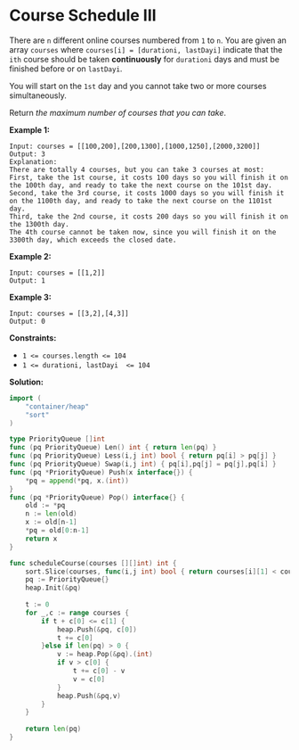 # Course Schedule III

There are  `n`  different online courses numbered from  `1`  to  `n`. You are given an array  `courses`  where  `courses[i] = [durationi, lastDayi]`  indicate that the  `ith`  course should be taken  **continuously**  for  `durationi`  days and must be finished before or on  `lastDayi`.

You will start on the  `1st`  day and you cannot take two or more courses simultaneously.

Return  _the maximum number of courses that you can take_.

**Example 1:**

    Input: courses = [[100,200],[200,1300],[1000,1250],[2000,3200]]
    Output: 3
    Explanation: 
    There are totally 4 courses, but you can take 3 courses at most:
    First, take the 1st course, it costs 100 days so you will finish it on the 100th day, and ready to take the next course on the 101st day.
    Second, take the 3rd course, it costs 1000 days so you will finish it on the 1100th day, and ready to take the next course on the 1101st day. 
    Third, take the 2nd course, it costs 200 days so you will finish it on the 1300th day. 
    The 4th course cannot be taken now, since you will finish it on the 3300th day, which exceeds the closed date.

**Example 2:**

    Input: courses = [[1,2]]
    Output: 1

**Example 3:**

    Input: courses = [[3,2],[4,3]]
    Output: 0

**Constraints:**

-   `1 <= courses.length <= 104`
-   `1 <= durationi, lastDayi  <= 104`

**Solution:**

```go
import (
    "container/heap"
    "sort"
)

type PriorityQueue []int
func (pq PriorityQueue) Len() int { return len(pq) }
func (pq PriorityQueue) Less(i,j int) bool { return pq[i] > pq[j] }
func (pq PriorityQueue) Swap(i,j int) { pq[i],pq[j] = pq[j],pq[i] }
func (pq *PriorityQueue) Push(x interface{}) {
    *pq = append(*pq, x.(int))
}
func (pq *PriorityQueue) Pop() interface{} {
    old := *pq
    n := len(old)
    x := old[n-1]
    *pq = old[0:n-1]
    return x
}

func scheduleCourse(courses [][]int) int {
    sort.Slice(courses, func(i,j int) bool { return courses[i][1] < courses[j][1] })
    pq := PriorityQueue{}
    heap.Init(&pq)
    
    t := 0
    for _,c := range courses {
        if t + c[0] <= c[1] {
            heap.Push(&pq, c[0])
            t += c[0]
        }else if len(pq) > 0 {
            v := heap.Pop(&pq).(int)
            if v > c[0] {
                t += c[0] - v
                v = c[0]
            }
            heap.Push(&pq,v)
        }
    }
    
    return len(pq)
}
```